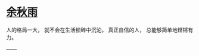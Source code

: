 # [余秋雨 ​](https://github.com/miss-shiyi/miss-shiyi/issues/148)

人的格局一大，
就不会在生活锁碎中沉沦。
真正自信的人，
总能够简单地铿锵有力。

—— 